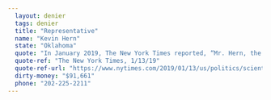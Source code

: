```yaml
---
  layout: denier
  tags: denier
  title: "Representative"
  name: "Kevin Hern"
  state: "Oklahoma"
  quote: "In January 2019, The New York Times reported, “Mr. Hern, the aerospace engineer elected in Oklahoma, has questioned whether human activity is the primary cause of climate change.” When CAP Action requested comment, Rep. Hern's office provided the New York Times article and did not respond to further requests for clarification."
  quote-ref: "The New York Times, 1/13/19"
  quote-ref-url: "https://www.nytimes.com/2019/01/13/us/politics/scientists-congress.html"
  dirty-money: "$91,661"
  phone: "202-225-2211"
---
```


